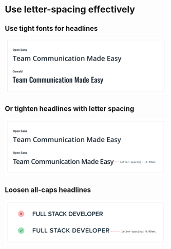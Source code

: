 # Use letter-spacing effectively

## Use tight fonts for headlines

![](../.gitbook/assets/letter-space-tight-font.png)

## Or tighten headlines with letter spacing

![](../.gitbook/assets/letter-space-tighten-font.png)

## Loosen all-caps headlines

![](../.gitbook/assets/letter-space-all-caps.png)
